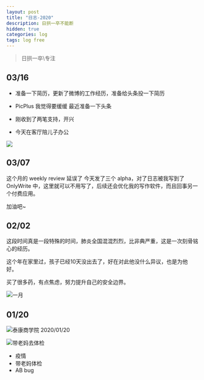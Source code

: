 ```yaml
---
layout: post
title: "日志-2020"
description: 日拱一卒不能断
hidden: true
categories: log 
tags: log free
---
```


> 日拱一卒\专注

## 03/16

- 准备一下简历，更新了微博的工作经历，准备给头条投一下简历

- PicPlus 我觉得要缓缓 最近准备一下头条

- 刚收到了两笔支持，开兴

- 今天在客厅陪儿子办公

![](https://picplus.oss-cn-beijing.aliyuncs.com/JPEG_200316_104025.jpg)

## 03/07

这个月的 weekly review 延误了
今天发了三个 alpha，对了日志被我写到了 OnlyWrite 中，这里就可以不用写了，后续还会优化我的写作软件，而且回事另一个付费应用。

加油吧~   

## 02/02

这段时间真是一段特殊的时间，肺炎全国混混烈烈，比非典严重，这是一次刻骨铭心的经历。

这个年在家里过，孩子已经10天没出去了，好在对此他没什么异议，也是为他好。

买了很多药，有点焦虑，努力提升自己的安全边界。

![一月](https://cdn.jsdelivr.net/gh/maoruibin/assets/pic/2020/20200202_232046-COLLAGE.jpg)

## 01/20

![泰康商学院 2020/01/20](https://cdn.jsdelivr.net/gh/maoruibin/assets/pic/2020/IMG_20200120_230753.jpg)

![带老妈去体检 ](https://cdn.jsdelivr.net/gh/maoruibin/assets/pic/2020/IMG_20200120_083825.jpg)

* 疫情
* 带老妈体检
* AB bug